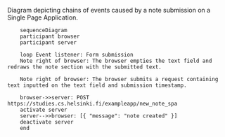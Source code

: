 Diagram depicting chains of events caused by a note submission on a Single Page Application.

```mermaid
    sequenceDiagram
    participant browser
    participant server

    loop Event listener: Form submission
    Note right of browser: The browser empties the text field and redraws the note section with the submitted text.
    
    Note right of browser: The browser submits a request containing text inputted on the text field and submission timestamp.

    browser->>server: POST https://studies.cs.helsinki.fi/exampleapp/new_note_spa
    activate server
    server-->>browser: [{ "message": "note created" }]
    deactivate server
    end

```
